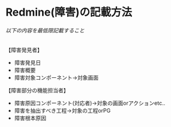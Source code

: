 # Redmine(障害)の記載方法

###### 以下の内容を最低限記載すること

【障害発見者】
- 障害発見日
- 障害概要
- 障害対象コンポーネント→対象画面

【障害部分の機能担当者】
- 障害原因コンポーネント(対応者)→対象の画面orアクションetc..
- 障害を抽出すべき工程→対象の工程orPG
- 障害根本原因
